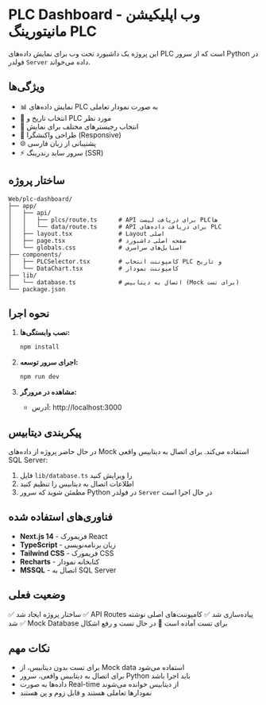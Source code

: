 # PLC Dashboard - وب اپلیکیشن مانیتورینگ PLC

این پروژه یک داشبورد تحت وب برای نمایش داده‌های PLC است که از سرور Python در فولدر `Server` داده می‌خواند.

## ویژگی‌ها

- 📊 نمایش داده‌های PLC به صورت نمودار تعاملی
- 📅 انتخاب تاریخ و PLC مورد نظر
- 🔧 انتخاب رجیسترهای مختلف برای نمایش
- 📱 طراحی واکنشگرا (Responsive)
- 🌐 پشتیبانی از زبان فارسی
- ⚡ سرور ساید رندرینگ (SSR)

## ساختار پروژه

```
Web/plc-dashboard/
├── app/
│   ├── api/
│   │   ├── plcs/route.ts      # API برای دریافت لیست PLCها
│   │   └── data/route.ts      # API برای دریافت داده‌های PLC
│   ├── layout.tsx             # Layout اصلی
│   ├── page.tsx               # صفحه اصلی داشبورد
│   └── globals.css            # استایل‌های سراسری
├── components/
│   ├── PLCSelector.tsx        # کامپوننت انتخاب PLC و تاریخ
│   └── DataChart.tsx          # کامپوننت نمودار
├── lib/
│   └── database.ts            # اتصال به دیتابیس (Mock برای تست)
└── package.json
```

## نحوه اجرا

1. **نصب وابستگی‌ها:**
   ```bash
   npm install
   ```

2. **اجرای سرور توسعه:**
   ```bash
   npm run dev
   ```

3. **مشاهده در مرورگر:**
   - آدرس: http://localhost:3000

## پیکربندی دیتابیس

در حال حاضر پروژه از داده‌های Mock استفاده می‌کند. برای اتصال به دیتابیس واقعی SQL Server:

1. فایل `lib/database.ts` را ویرایش کنید
2. اطلاعات اتصال به دیتابیس را تنظیم کنید
3. مطمئن شوید که سرور Python در فولدر `Server` در حال اجرا است

## فناوری‌های استفاده شده

- **Next.js 14** - فریمورک React
- **TypeScript** - زبان برنامه‌نویسی
- **Tailwind CSS** - فریمورک CSS
- **Recharts** - کتابخانه نمودار
- **MSSQL** - اتصال به SQL Server

## وضعیت فعلی

✅ ساختار پروژه ایجاد شد
✅ API Routes پیاده‌سازی شد
✅ کامپوننت‌های اصلی نوشته شد
✅ Mock Database برای تست آماده است
🔄 در حال تست و رفع اشکال

## نکات مهم

- برای تست بدون دیتابیس، از Mock data استفاده می‌شود
- برای اتصال به دیتابیس واقعی، سرور Python باید اجرا باشد
- داده‌ها به صورت Real-time از دیتابیس خوانده می‌شوند
- نمودارها تعاملی هستند و قابل زوم و پن هستند
